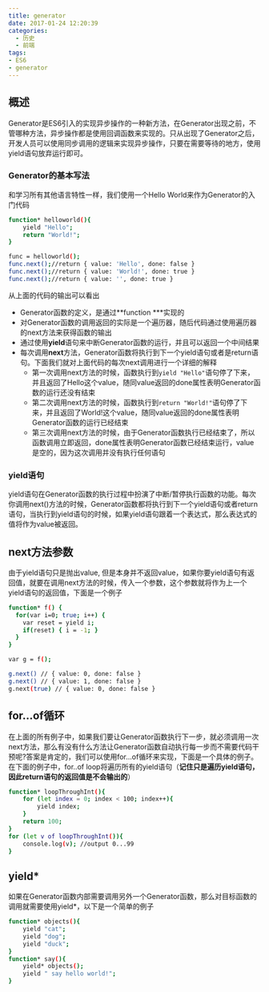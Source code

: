 ```yaml
---
title: generator
date: 2017-01-24 12:20:39
categories:
  - 历史
  - 前端
tags:
- ES6
- generator
---
```

## 概述  
Generator是ES6引入的实现异步操作的一种新方法，在Generator出现之前，不管哪种方法，异步操作都是使用回调函数来实现的。只从出现了Generator之后，开发人员可以使用同步调用的逻辑来实现异步操作，只要在需要等待的地方，使用yield语句放弃运行即可。  
### Generator的基本写法  
和学习所有其他语言特性一样，我们使用一个Hello World来作为Generator的入门代码
```bash
function* helloworld(){
    yield "Hello";
    return "World!";
}

func = helloworld();
func.next();//return { value: 'Hello', done: false }
func.next();//return { value: 'World!', done: true }
func.next();//return { value: '', done: true }
```

从上面的代码的输出可以看出
* Generator函数的定义，是通过**function ***实现的
* 对Generator函数的调用返回的实际是一个遍历器，随后代码通过使用遍历器的next方法来获得函数的输出
* 通过使用**yield**语句来中断Generator函数的运行，并且可以返回一个中间结果
* 每次调用**next**方法，Generator函数将执行到下一个yield语句或者是return语句。下面我们就对上面代码的每次next调用进行一个详细的解释  
  * 第一次调用next方法的时候，函数执行到`yield "Hello"`语句停了下来，并且返回了Hello这个value，随同value返回的done属性表明Generator函数的运行还没有结束  
  * 第二次调用next方法的时候，函数执行到`return "World!"`语句停了下来，并且返回了World!这个value，随同value返回的done属性表明Generator函数的运行已经结束
  * 第三次调用next方法的时候，由于Generator函数执行已经结束了，所以函数调用立即返回，done属性表明Generator函数已经结束运行，value是空的，因为这次调用并没有执行任何语句  

### yield语句  
yield语句在Generator函数的执行过程中扮演了中断/暂停执行函数的功能。每次你调用next()方法的时候，Generator函数都将执行到下一个yield语句或者return语句，当执行到yield语句的时候，如果yield语句跟着一个表达式，那么表达式的值将作为value被返回。  
## next方法参数
由于yield语句只是抛出value, 但是本身并不返回value，如果你要yield语句有返回值，就要在调用next方法的时候，传入一个参数，这个参数就将作为上一个yield语句的返回值，下面是一个例子
```bash
function* f() {
  for(var i=0; true; i++) {
    var reset = yield i;
    if(reset) { i = -1; }
  }
}

var g = f();

g.next() // { value: 0, done: false }
g.next() // { value: 1, done: false }
g.next(true) // { value: 0, done: false }
```
  
## for...of循环  
在上面的所有例子中，如果我们要让Generator函数执行下一步，就必须调用一次next方法，那么有没有什么方法让Generator函数自动执行每一步而不需要代码干预呢?答案是肯定的，我们可以使用for...of循环来实现，下面是一个具体的例子。在下面的例子中，for..of loop将遍历所有的yield语句（**记住只是遍历yield语句，因此return语句的返回值是不会输出的**）
```bash
function* loopThroughInt(){
    for (let index = 0; index < 100; index++){
        yield index;
    }
	return 100;
}
for (let v of loopThroughInt()){
    console.log(v); //output 0...99
}
```

## yield*  
如果在Generator函数内部需要调用另外一个Generator函数，那么对目标函数的调用就需要使用yield*，以下是一个简单的例子 
```bash
function* objects(){
    yield "cat";
    yield "dog";
    yield "duck";
}
function* say(){
    yield* objects();
    yield " say hello world!";
}
```
 